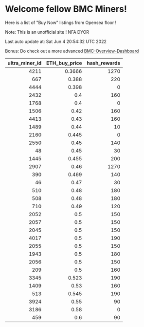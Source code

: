 # Welcome fellow BMC Miners!
Here is a list of "Buy Now" listings from Opensea floor !

Note: This is an unofficial site ! NFA DYOR

Last auto update at: Sat Jun  4 20:54:32 UTC 2022

Bonus: Do check out a more advanced [BMC-Overview-Dashboard](https://dune.com/defifunk/BMC-Overview-Dashboard)


|   ultra_miner_id |   ETH_buy_price |   hash_rewards |
|-----------------:|----------------:|---------------:|
|             4211 |          0.3666 |           1270 |
|              667 |          0.388  |            220 |
|             4444 |          0.398  |              0 |
|             2432 |          0.4    |            160 |
|             1768 |          0.4    |              0 |
|             1506 |          0.42   |            160 |
|             4413 |          0.43   |            160 |
|             1489 |          0.44   |             10 |
|             2160 |          0.445  |              0 |
|             2550 |          0.45   |            140 |
|               48 |          0.45   |             30 |
|             1445 |          0.455  |            200 |
|             2907 |          0.46   |           1270 |
|              390 |          0.469  |            140 |
|               46 |          0.47   |             30 |
|              510 |          0.48   |            180 |
|              508 |          0.48   |            180 |
|              710 |          0.49   |            120 |
|             2052 |          0.5    |            150 |
|             2057 |          0.5    |            150 |
|             2045 |          0.5    |            150 |
|             4017 |          0.5    |            190 |
|             2055 |          0.5    |            150 |
|             1943 |          0.5    |            180 |
|             2056 |          0.5    |            150 |
|              209 |          0.5    |            160 |
|             3345 |          0.523  |            190 |
|             1409 |          0.53   |            160 |
|              513 |          0.545  |            190 |
|             3924 |          0.55   |             90 |
|             3186 |          0.58   |              0 |
|              459 |          0.6    |             90 |